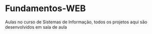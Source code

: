 # Fundamentos-WEB

Aulas no curso de Sistemas de Informação, todos os projetos aqui são desenvolvidos em sala de aula

